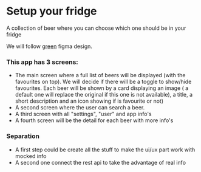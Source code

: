 # Setup your fridge
A collection of beer where you can choose which one should be in your fridge

We will follow [green](https://www.figma.com/file/yGApBLVEfjfaK7E3NGpNCa/Esercizio?node-id=0%3A1) figma design.

### This app has 3 screens:
 - The main screen where a full list of beers will be displayed (with the favourites on top). We will decide if there will be a toggle to show/hide favourites. Each beer will be shown by a card displaying an image ( a default one will replace  the original if this one is not available), a title, a short description and an icon showing if is favourite or not)
 -  A second screen where the user can search a beer.
 -  A third screen with all "settings", "user" and  app info's
 -  A fourth screen will be the detail for each beer with more info's

### Separation 
- A first step could be create all the stuff to make the ui/ux part work with mocked info
- A second one connect the rest api to take the advantage of real info
